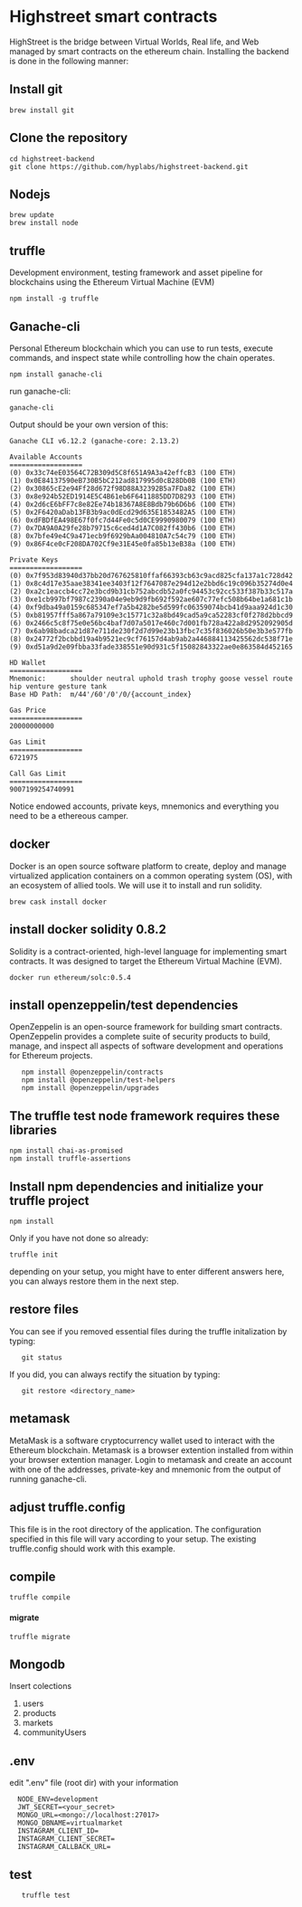 # Highstreet smart contracts
HighStreet is the bridge between Virtual Worlds, Real life, and Web managed by smart contracts
on the ethereum chain.
Installing the backend is done in the following manner:

## Install git
```
brew install git
```
## Clone the repository
```
cd highstreet-backend
git clone https://github.com/hyplabs/highstreet-backend.git
```
## Nodejs
```
brew update
brew install node
```
## truffle
Development environment, testing framework and asset pipeline for blockchains using the Ethereum Virtual Machine (EVM)
```
npm install -g truffle
```
## Ganache-cli
Personal Ethereum blockchain which you can use to run tests, execute commands, and inspect state while controlling how the chain operates.
```
npm install ganache-cli
```
run ganache-cli:
```
ganache-cli
```
Output should be your own version of this:
```
Ganache CLI v6.12.2 (ganache-core: 2.13.2)

Available Accounts
==================
(0) 0x33c74eE03564C72B309d5C8f651A9A3a42effcB3 (100 ETH)
(1) 0x0E84137590eB730B5bC212ad817995d0cB28Db0B (100 ETH)
(2) 0x30865cE2e94Ff28d672f98D88A32392B5a7FDa82 (100 ETH)
(3) 0x8e924b52ED1914E5C4B61eb6F6411885DD7D8293 (100 ETH)
(4) 0x2d6cE6bFF7c8e82Ee74b18367A8E8Bdb79b6D6b6 (100 ETH)
(5) 0x2F6420aDab13FB3b9ac0dEcd29d635E1853482A5 (100 ETH)
(6) 0xdFBDfEA498E67f0fc7d44Fe0c5d0CE9990980079 (100 ETH)
(7) 0x7DA9A0A29fe28b79715c6ced4d1A7C082ff430b6 (100 ETH)
(8) 0x7bfe49e4C9a471ecb9f6929bAa004810A7c54c79 (100 ETH)
(9) 0x86F4ce0cF208DA702Cf9e31E45e0fa85b13eB38a (100 ETH)

Private Keys
==================
(0) 0x7f953d83940d37bb20d767625810ffaf66393cb63c9acd825cfa137a1c728d42
(1) 0x8c4d17e35aae38341ee3403f12f7647087e294d12e2bbd6c19c096b35274d0e4
(2) 0xa2c1eaccb4cc72e3bcd9b31cb752abcdb52a0fc94453c92cc533f387b33c517a
(3) 0xe1cb997bf7987c2390a04e9eb9d9fb692f592ae607c77efc508b64be1a681c1b
(4) 0xf9dba49a0159c685347ef7a5b4282be5d599fc06359074bcb41d9aaa924d1c30
(5) 0xb81957fff5a867a79109e3c15771c32a8bd49cad5a9ca52283cf0f278d2bbcd9
(6) 0x2466c5c8f75e0e56bc4baf7d07a5017e460c7d001fb728a422a8d2952092905d
(7) 0x6ab98badca21d87e711de230f2d7d99e23b13fbc7c35f836026b50e3b3e577fb
(8) 0x24772f2bcbbd19a4b9521ec9cf76157d4ab9ab2a446884113425562dc538f71e
(9) 0xd51a9d2e09fbba33fade338551e90d931c5f15082843322ae0e863584d452165

HD Wallet
==================
Mnemonic:      shoulder neutral uphold trash trophy goose vessel route hip venture gesture tank
Base HD Path:  m/44'/60'/0'/0/{account_index}

Gas Price
==================
20000000000

Gas Limit
==================
6721975

Call Gas Limit
==================
9007199254740991
```
Notice endowed accounts, private keys, mnemonics and everything you need to be a ethereous camper.


## docker
   Docker is an open source software platform to create, deploy and manage virtualized application containers    on a common operating system (OS), with an ecosystem of allied tools. 
   We will use it to install and run solidity.
   ```
   brew cask install docker
   ```
## install docker solidity 0.8.2
Solidity is a contract-oriented, high-level language for implementing smart contracts. It was designed to target the Ethereum Virtual Machine (EVM).
   ```
   docker run ethereum/solc:0.5.4
   ```
## install openzeppelin/test dependencies
OpenZeppelin is an open-source framework for building smart contracts.
OpenZeppelin provides a complete suite of security products to build, manage, and inspect all      aspects of software development and operations for Ethereum projects. 
```
   npm install @openzeppelin/contracts
   npm install @openzeppelin/test-helpers
   npm install @openzeppelin/upgrades
   ```
## The truffle test node framework requires these libraries
   ```
   npm install chai-as-promised
   npm install truffle-assertions
   ```
## Install npm dependencies and initialize your truffle project
   ```
   npm install
   ```
   Only if you have not done so already:
   ```
   truffle init  
   ```
   depending on your setup, you might have 
   to enter different answers here,
   you can always restore them in the next step.
   
   ## restore files
   You can see if you removed essential files 
   during the truffle initalization by typing: 
   
   ```
      git status
   ```
   If you did, you can always rectify the situation by typing:
   ```
      git restore <directory_name>
   ```
      
      
   ## metamask
   MetaMask is a software cryptocurrency wallet used to interact with the Ethereum blockchain.
   Metamask is a browser extention installed from within your browser extention manager.
   Login to metamask and create an account with one of the addresses, private-key and mnemonic from    the output of running ganache-cli.
   
  
   ## adjust truffle.config
   This file is in the root directory of the application. 
   The configuration specified in this file will vary according to your setup.
   The existing truffle.config should work with this example.
  
   ## compile
   ```
   truffle compile
   ```
   #### migrate
   ```
   truffle migrate
   ```
## Mongodb
   Insert colections
   1. users
   2. products
   3. markets
   4. communityUsers
    
   
## .env
   edit ".env" file (root dir) with your information
      
      
      NODE_ENV=development
      JWT_SECRET=<your_secret>
      MONGO_URL=<mongo://localhost:27017>
      MONGO_DBNAME=virtualmarket
      INSTAGRAM_CLIENT_ID=
      INSTAGRAM_CLIENT_SECRET=
      INSTAGRAM_CALLBACK_URL=
      
## test
```
   truffle test
```

